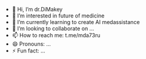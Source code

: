- 👋 Hi, I’m dr.DiMakey
- 👀 I’m interested in future of medicine 
- 🌱 I’m currently learning to create AI medassistance 
- 💞️ I’m looking to collaborate on ...
- 📫 How to reach me: t.me/mda73ru
- 😄 Pronouns: ...
- ⚡ Fun fact: ...

<!---
drDiMakey/drDiMakey is a ✨ special ✨ repository because its `README.md` (this file) appears on your GitHub profile.
You can click the Preview link to take a look at your changes.
--->
